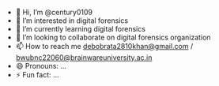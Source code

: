 - 👋 Hi, I’m @century0109
- 👀 I’m interested in digital forensics
- 🌱 I’m currently learning digital forensics
- 💞️ I’m looking to collaborate on digital forensics organization
- 📫 How to reach me debobrata2810khan@gmail.com / bwubnc22060@brainwareuniversity.ac.in
- 😄 Pronouns: ...
- ⚡ Fun fact: ...

<!---
century0109/century0109 is a ✨ special ✨ repository because its `README.md` (this file) appears on your GitHub profile.
You can click the Preview link to take a look at your changes.
--->
